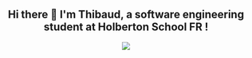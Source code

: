 ## <div align="center">Hi there 👋 I'm Thibaud, a software engineering student at Holberton School FR !</div>

<div align="center"><img src="https://github-readme-stats.vercel.app/api/top-langs/?username=ThibaudP&layout=compact&theme=dark"></div>
<p align="center"><!-- BLOG-POST-LIST:START --><!-- BLOG-POST-LIST:END -->
</p>
